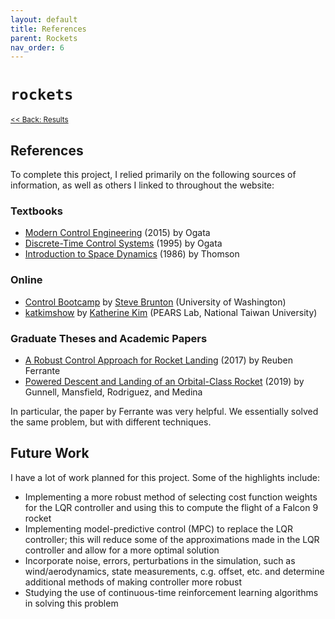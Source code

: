 ```yaml
---
layout: default
title: References
parent: Rockets
nav_order: 6
---
```


# `rockets`

<small> [<< Back: Results](results) </small>

## References 

To complete this project, I relied primarily on the following sources of information, as well as others I linked to throughout the website:

### Textbooks 

* [Modern Control Engineering](www.amazon.com/Modern-Control-Engineering-Katsuhiko-Ogata/dp/0136156738) (2015) by Ogata
* [Discrete-Time Control Systems](https://www.amazon.com/Discrete-Time-Control-Systems-Katsuhiko-Ogata/dp/0130342815/) (1995) by Ogata
* [Introduction to Space Dynamics](https://www.amazon.com/Introduction-Space-Dynamics-Aeronautical-Engineering/dp/0486651134/)  (1986) by Thomson

### Online 

* [Control Bootcamp](https://www.youtube.com/watch?v=Pi7l8mMjYVE&list=PLMrJAkhIeNNR20Mz-VpzgfQs5zrYi085m) by [Steve Brunton](https://www.eigensteve.com/) (University of Washington)
* [katkimshow](https://www.youtube.com/channel/UCRCdl2SXma02BG384RuZPqg) by [Katherine Kim](http://katherinekim.net/wp/) (PEARS Lab, National Taiwan University)

### Graduate Theses and Academic Papers

* [A Robust Control Approach for Rocket Landing](https://project-archive.inf.ed.ac.uk/msc/20172139/msc_proj.pdf) (2017) by Reuben Ferrante
* [Powered Descent and Landing of an Orbital-Class Rocket](http://apmonitor.com/do/uploads/Main/Report_rocket_landing2019.pdf) (2019) by Gunnell, Mansfield, Rodriguez, and Medina  

In particular, the paper by Ferrante was very helpful.  We essentially solved the same problem, but with different techniques.  

## Future Work

I have a lot of work planned for this project.  Some of the highlights include:
* Implementing a more robust method of selecting cost function weights for the LQR controller and using this to compute the flight of a Falcon 9 rocket 
* Implementing model-predictive control (MPC) to replace the LQR controller; this will reduce some of the approximations made in the LQR controller and allow for a more optimal solution 
* Incorporate noise, errors, perturbations in the simulation, such as wind/aerodynamics, state measurements, c.g. offset, etc. and determine additional methods of making controller more robust 
* Studying the use of continuous-time reinforcement learning algorithms in solving this problem
